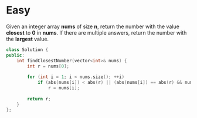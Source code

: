 # Easy

Given an integer array **nums** of size **n**, return the number with the value **closest** to **0** in **nums**. If there are multiple answers, return the number with the **largest** value.

```cpp
class Solution {
public:
    int findClosestNumber(vector<int>& nums) {
        int r = nums[0];
        
        for (int i = 1; i < nums.size(); ++i)
            if (abs(nums[i]) < abs(r) || (abs(nums[i]) == abs(r) && nums[i] > r))
                r = nums[i];
        
        return r;
    }
};
```
